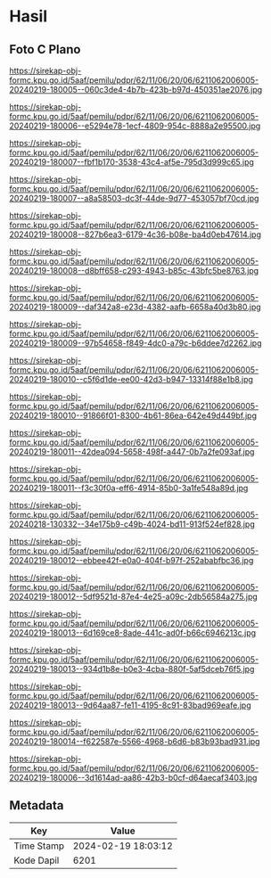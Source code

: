 # Hasil

## Foto C Plano

https://sirekap-obj-formc.kpu.go.id/5aaf/pemilu/pdpr/62/11/06/20/06/6211062006005-20240219-180005--060c3de4-4b7b-423b-b97d-450351ae2076.jpg

https://sirekap-obj-formc.kpu.go.id/5aaf/pemilu/pdpr/62/11/06/20/06/6211062006005-20240219-180006--e5294e78-1ecf-4809-954c-8888a2e95500.jpg

https://sirekap-obj-formc.kpu.go.id/5aaf/pemilu/pdpr/62/11/06/20/06/6211062006005-20240219-180007--fbf1b170-3538-43c4-af5e-795d3d999c65.jpg

https://sirekap-obj-formc.kpu.go.id/5aaf/pemilu/pdpr/62/11/06/20/06/6211062006005-20240219-180007--a8a58503-dc3f-44de-9d77-453057bf70cd.jpg

https://sirekap-obj-formc.kpu.go.id/5aaf/pemilu/pdpr/62/11/06/20/06/6211062006005-20240219-180008--827b6ea3-6179-4c36-b08e-ba4d0eb47614.jpg

https://sirekap-obj-formc.kpu.go.id/5aaf/pemilu/pdpr/62/11/06/20/06/6211062006005-20240219-180008--d8bff658-c293-4943-b85c-43bfc5be8763.jpg

https://sirekap-obj-formc.kpu.go.id/5aaf/pemilu/pdpr/62/11/06/20/06/6211062006005-20240219-180009--daf342a8-e23d-4382-aafb-6658a40d3b80.jpg

https://sirekap-obj-formc.kpu.go.id/5aaf/pemilu/pdpr/62/11/06/20/06/6211062006005-20240219-180009--97b54658-f849-4dc0-a79c-b6ddee7d2262.jpg

https://sirekap-obj-formc.kpu.go.id/5aaf/pemilu/pdpr/62/11/06/20/06/6211062006005-20240219-180010--c5f6d1de-ee00-42d3-b947-13314f88e1b8.jpg

https://sirekap-obj-formc.kpu.go.id/5aaf/pemilu/pdpr/62/11/06/20/06/6211062006005-20240219-180010--91866f01-8300-4b61-86ea-642e49d449bf.jpg

https://sirekap-obj-formc.kpu.go.id/5aaf/pemilu/pdpr/62/11/06/20/06/6211062006005-20240219-180011--42dea094-5658-498f-a447-0b7a2fe093af.jpg

https://sirekap-obj-formc.kpu.go.id/5aaf/pemilu/pdpr/62/11/06/20/06/6211062006005-20240219-180011--f3c30f0a-eff6-4914-85b0-3a1fe548a89d.jpg

https://sirekap-obj-formc.kpu.go.id/5aaf/pemilu/pdpr/62/11/06/20/06/6211062006005-20240218-130332--34e175b9-c49b-4024-bd11-913f524ef828.jpg

https://sirekap-obj-formc.kpu.go.id/5aaf/pemilu/pdpr/62/11/06/20/06/6211062006005-20240219-180012--ebbee42f-e0a0-404f-b97f-252ababfbc36.jpg

https://sirekap-obj-formc.kpu.go.id/5aaf/pemilu/pdpr/62/11/06/20/06/6211062006005-20240219-180012--5df9521d-87e4-4e25-a09c-2db56584a275.jpg

https://sirekap-obj-formc.kpu.go.id/5aaf/pemilu/pdpr/62/11/06/20/06/6211062006005-20240219-180013--6d169ce8-8ade-441c-ad0f-b66c6946213c.jpg

https://sirekap-obj-formc.kpu.go.id/5aaf/pemilu/pdpr/62/11/06/20/06/6211062006005-20240219-180013--934d1b8e-b0e3-4cba-880f-5af5dceb76f5.jpg

https://sirekap-obj-formc.kpu.go.id/5aaf/pemilu/pdpr/62/11/06/20/06/6211062006005-20240219-180013--9d64aa87-fe11-4195-8c91-83bad969eafe.jpg

https://sirekap-obj-formc.kpu.go.id/5aaf/pemilu/pdpr/62/11/06/20/06/6211062006005-20240219-180014--f622587e-5566-4968-b6d6-b83b93bad931.jpg

https://sirekap-obj-formc.kpu.go.id/5aaf/pemilu/pdpr/62/11/06/20/06/6211062006005-20240219-180006--3d1614ad-aa86-42b3-b0cf-d64aecaf3403.jpg


## Metadata

| Key        | Value               |
| ---------- | ------------------- |
| Time Stamp | 2024-02-19 18:03:12 |
| Kode Dapil | 6201                |



